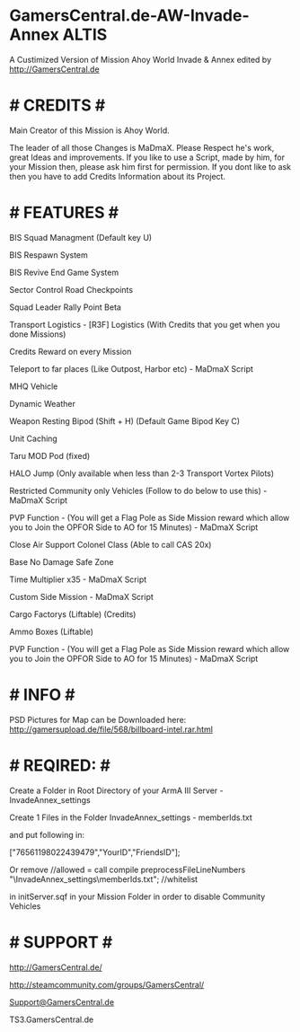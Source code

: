 # GamersCentral.de-AW-Invade-Annex ALTIS

A Custimized Version of Mission Ahoy World Invade & Annex edited by http://GamersCentral.de

# # CREDITS # #
Main Creator of this Mission is Ahoy World.

The leader of all those Changes is MaDmaX. Please Respect he's work, great Ideas and improvements. If you like to use a Script, made by him, for your Mission then, please ask him first for permission. If you dont like to ask then you have to add Credits Information about its Project.

# # FEATURES # #
BIS Squad Managment (Default key U)

BIS Respawn System

BIS Revive End Game System

Sector Control Road Checkpoints

Squad Leader Rally Point Beta

Transport Logistics - [R3F] Logistics (With Credits that you get when you done Missions)

Credits Reward on every Mission

Teleport to far places (Like Outpost, Harbor etc) - MaDmaX Script

MHQ Vehicle

Dynamic Weather

Weapon Resting Bipod (Shift + H) (Default Game Bipod Key C)

Unit Caching

Taru MOD Pod (fixed)

HALO Jump (Only available when less than 2-3 Transport Vortex Pilots)

Restricted Community only Vehicles (Follow to do below to use this) - MaDmaX Script

PVP Function - (You will get a Flag Pole as Side Mission reward which allow you to Join the OPFOR Side to AO for 15 Minutes) - MaDmaX Script

Close Air Support Colonel Class (Able to call CAS 20x)

Base No Damage Safe Zone

Time Multiplier x35 - MaDmaX Script

Custom Side Mission - MaDmaX Script

Cargo Factorys (Liftable) (Credits)

Ammo Boxes (Liftable)

PVP Function - (You will get a Flag Pole as Side Mission reward which allow you to Join the OPFOR Side to AO for 15 Minutes) - MaDmaX Script
# # INFO # #
PSD Pictures for Map can be Downloaded here: http://gamersupload.de/file/568/billboard-intel.rar.html

# # REQIRED: # #
Create a Folder in Root Directory of your ArmA III Server - InvadeAnnex_settings

Create 1 Files in the Folder InvadeAnnex_settings - memberIds.txt

and put following in:

["76561198022439479","YourID","FriendsID"];

Or remove
//allowed = call compile preprocessFileLineNumbers "\InvadeAnnex_settings\memberIds.txt"; //whitelist

in initServer.sqf in your Mission Folder in order to disable Community Vehicles
# # SUPPORT # #
http://GamersCentral.de/

http://steamcommunity.com/groups/GamersCentral/

Support@GamersCentral.de

TS3.GamersCentral.de